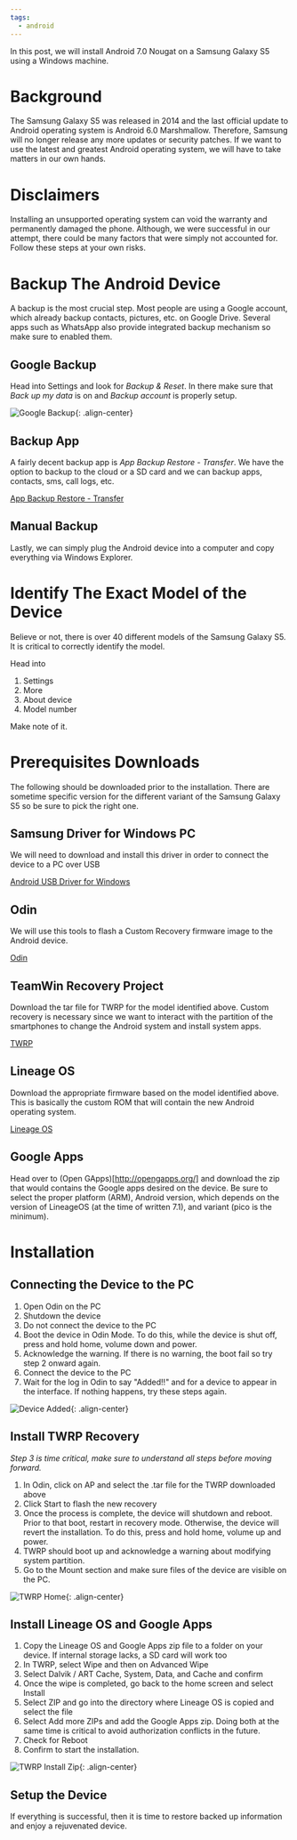 ```yaml
---
tags:
  - android
---
```


In this post, we will install Android 7.0 Nougat on a Samsung Galaxy S5 using a Windows machine.

# Background

The Samsung Galaxy S5 was released in 2014 and the last official update to Android operating system is Android 6.0 Marshmallow. Therefore, Samsung will no longer release any more updates or security patches. If we want to use the latest and greatest Android operating system, we will have to take matters in our own hands.

# Disclaimers

Installing an unsupported operating system can void the warranty and permanently damaged the phone. Although, we were successful in our attempt, there could be many factors that were simply not accounted for. Follow these steps at your own risks.

# Backup The Android Device

A backup is the most crucial step. Most people are using a Google account, which already backup contacts, pictures, etc. on Google Drive. Several apps such as WhatsApp also provide integrated backup mechanism so make sure to enabled them.

## Google Backup

Head into Settings and look for *Backup & Reset*. In there make sure that *Back up my data* is on and *Backup account* is properly setup.

![Google Backup]({{site.url}}/resources/2017-12-29-Installing-Android-Nougat-On-A-Samsung-S5/Images/Backup-Screen.png "Google Backup"){: .align-center}

## Backup App

A fairly decent backup app is *App Backup Restore - Transfer*. We have the option to backup to the cloud or a SD card and we can backup apps, contacts, sms, call logs, etc.

[App Backup Restore - Transfer](https://play.google.com/store/apps/details?id=mobi.infolife.appbackup)

## Manual Backup

Lastly, we can simply plug the Android device into a computer and copy everything via Windows Explorer.

# Identify The Exact Model of the Device

Believe or not, there is over 40 different models of the Samsung Galaxy S5. It is critical to correctly identify the model.

Head into
1. Settings
2. More
3. About device
4. Model number

Make note of it.

# Prerequisites Downloads

The following should be downloaded prior to the installation. There are sometime specific version for the different variant of the Samsung Galaxy S5 so be sure to pick the right one.

## Samsung Driver for Windows PC

We will need to download and install this driver in order to connect the device to a PC over USB

[Android USB Driver for Windows](http://developer.samsung.com/galaxy/others/android-usb-driver-for-windows)

## Odin

We will use this tools to flash a Custom Recovery firmware image to the Android device.

[Odin](https://forum.xda-developers.com/showthread.php?t=2711451)

## TeamWin Recovery Project

Download the tar file for TWRP for the model identified above. Custom recovery is necessary since we want to interact with the partition of the smartphones to change the Android system and install system apps.

[TWRP](https://twrp.me/samsung/samsunggalaxys5qualcomm.html)

## Lineage OS

Download the appropriate firmware based on the model identified above. This is basically the custom ROM that will contain the new Android operating system.

[Lineage OS](https://download.lineageos.org/)

## Google Apps

Head over to (Open GApps)[http://opengapps.org/] and download the zip that would contains the Google apps desired on the device. Be sure to select the proper platform (ARM), Android version, which depends on the version of LineageOS (at the time of written 7.1), and variant (pico is the minimum).

# Installation

## Connecting the Device to the PC

1. Open Odin on the PC
2. Shutdown the device
3. Do not connect the device to the PC
4. Boot the device in Odin Mode. To do this, while the device is shut off, press and hold home, volume down and power.
5. Acknowledge the warning. If there is no warning, the boot fail so try step 2 onward again.
6. Connect the device to the PC
7. Wait for the log in Odin to say "Added!!" and for a device to appear in the interface. If nothing happens, try  these steps again.

![Device Added]({{site.url}}/resources/2017-12-29-Installing-Android-Nougat-On-A-Samsung-S5/Images/Odin-Added-Device.png "Device Added"){: .align-center}

## Install TWRP Recovery

_Step 3 is time critical, make sure to understand all steps before moving forward._

1. In Odin, click on AP and select the .tar file for the TWRP downloaded above
2. Click Start to flash the new recovery
3. Once the process is complete, the device will shutdown and reboot. Prior to that boot, restart in recovery mode. Otherwise, the device will revert the installation. To do this, press and hold home, volume up and power.
4. TWRP should boot up and acknowledge a warning about modifying system partition.
5. Go to the Mount section and make sure files of the device are visible on the PC.

![TWRP Home]({{site.url}}/resources/2017-12-29-Installing-Android-Nougat-On-A-Samsung-S5/Images/TWRP-Home.png "TWRP Home"){: .align-center}

## Install Lineage OS and Google Apps

1. Copy the Lineage OS and Google Apps zip file to a folder on your device. If internal storage lacks, a SD card will work too
2. In TWRP, select Wipe and then on Advanced Wipe
3. Select Dalvik / ART Cache, System, Data, and Cache and confirm
4. Once the wipe is completed, go back to the home screen and select Install
5. Select ZIP and go into the directory where Lineage OS is copied and select the file
6. Select Add more ZIPs and add the Google Apps zip. Doing both at the same time is critical to avoid authorization conflicts in the future.
7. Check for Reboot
8. Confirm to start the installation.

![TWRP Install Zip]({{site.url}}/resources/2017-12-29-Installing-Android-Nougat-On-A-Samsung-S5/Images/TWRP-Install-Zip.png "TWRP Install Zip"){: .align-center}

## Setup the Device

If everything is successful, then it is time to restore backed up information and enjoy a rejuvenated device.
